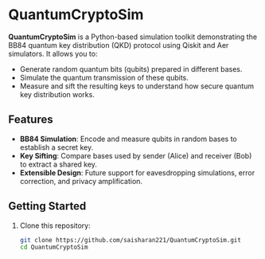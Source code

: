 
# QuantumCryptoSim

**QuantumCryptoSim** is a Python-based simulation toolkit demonstrating the BB84 quantum key distribution (QKD) protocol using Qiskit and Aer simulators. It allows you to:

- Generate random quantum bits (qubits) prepared in different bases.
- Simulate the quantum transmission of these qubits.
- Measure and sift the resulting keys to understand how secure quantum key distribution works.

## Features

- **BB84 Simulation**: Encode and measure qubits in random bases to establish a secret key.
- **Key Sifting**: Compare bases used by sender (Alice) and receiver (Bob) to extract a shared key.
- **Extensible Design**: Future support for eavesdropping simulations, error correction, and privacy amplification.

## Getting Started

1. Clone this repository:
   ```bash
   git clone https://github.com/saisharan221/QuantumCryptoSim.git
   cd QuantumCryptoSim
